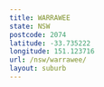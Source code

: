 ```yaml
---
title: WARRAWEE
state: NSW
postcode: 2074
latitude: -33.735222
longitude: 151.123716
url: /nsw/warrawee/
layout: suburb
---
```

